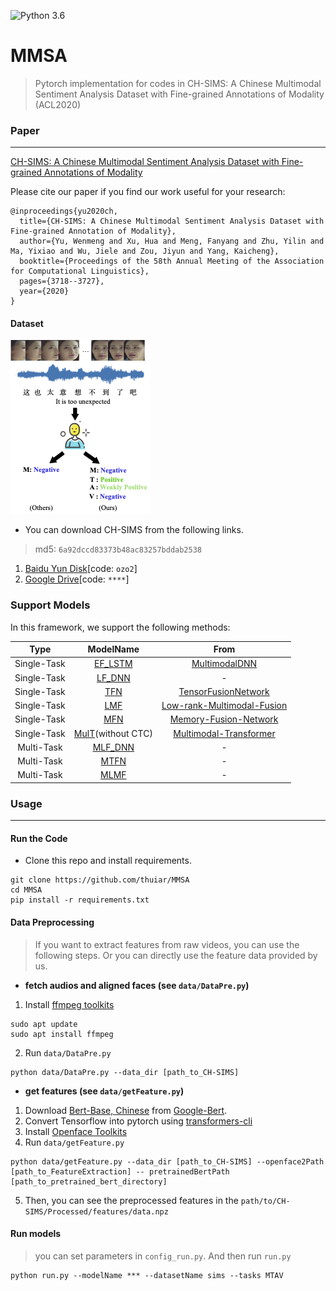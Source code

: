 ![Python 3.6](https://img.shields.io/badge/python-3.6-green.svg)
# MMSA 
> Pytorch implementation for codes in CH-SIMS: A Chinese Multimodal Sentiment Analysis Dataset with Fine-grained Annotations of Modality (ACL2020)

### Paper
---
[CH-SIMS: A Chinese Multimodal Sentiment Analysis Dataset with Fine-grained Annotations of Modality](https://www.aclweb.org/anthology/2020.acl-main.343/)

Please cite our paper if you find our work useful for your research:
```
@inproceedings{yu2020ch,
  title={CH-SIMS: A Chinese Multimodal Sentiment Analysis Dataset with Fine-grained Annotation of Modality},
  author={Yu, Wenmeng and Xu, Hua and Meng, Fanyang and Zhu, Yilin and Ma, Yixiao and Wu, Jiele and Zou, Jiyun and Yang, Kaicheng},
  booktitle={Proceedings of the 58th Annual Meeting of the Association for Computational Linguistics},
  pages={3718--3727},
  year={2020}
}
```

#### Dataset
![Annotations](assets/Annotations.png)

- You can download CH-SIMS from the following links.
> md5: `6a92dccd83373b48ac83257bddab2538`

1. [Baidu Yun Disk](https://pan.baidu.com/s/1CmLdhYSVnNFAyA0DkR6tdA)[code: `ozo2`] 
2. [Google Drive]()[code: `****`]

### Support Models
In this framework, we support the following methods:

|     Type    |                    ModelName                   |                                          From                                          |
|:-----------:|:----------------------------------------------:|:--------------------------------------------------------------------------------------:|
| Single-Task |[EF_LSTM](models/singleTask/EF_LSTM.py)|[MultimodalDNN](https://github.com/rhoposit/MultimodalDNN)|
| Single-Task |[LF_DNN](models/singleTask/LF_DNN.py)|      -       |
| Single-Task |[TFN](models/singleTask/TFN.py)|[TensorFusionNetwork](https://github.com/A2Zadeh/TensorFusionNetwork)|
| Single-Task |[LMF](models/singleTask/LMF.py)| [Low-rank-Multimodal-Fusion](https://github.com/Justin1904/Low-rank-Multimodal-Fusion)|
| Single-Task |[MFN](models/singleTask/MFN.py)|[Memory-Fusion-Network](https://github.com/pliang279/MFN)|
| Single-Task |[MulT](models/singleTask/MulT.py)(without CTC) |[Multimodal-Transformer](https://github.com/yaohungt/Multimodal-Transformer)|
| Multi-Task  |[MLF_DNN](models/multiTask/MLF_DNN.py)|      -  |
| Multi-Task  |[MTFN](models/multiTask/MTFN.py)      |      -  |
| Multi-Task  |[MLMF](models/multiTask/MLMF.py)      |      -  |

### Usage
---

#### Run the Code
- Clone this repo and install requirements.
```
git clone https://github.com/thuiar/MMSA  
cd MMSA
pip install -r requirements.txt
```

#### Data Preprocessing
> If you want to extract features from raw videos, you can use the following steps. Or you can directly use the feature data provided by us.

- **fetch audios and aligned faces (see `data/DataPre.py`)**
1. Install [ffmpeg toolkits](https://www.ffmpegtoolkit.com/)
```
sudo apt update
sudo apt install ffmpeg
```

2. Run `data/DataPre.py`
```
python data/DataPre.py --data_dir [path_to_CH-SIMS]
```

- **get features (see `data/getFeature.py`)**
1. Download [Bert-Base, Chinese](https://storage.googleapis.com/bert_models/2018_11_03/chinese_L-12_H-768_A-12.zip) from [Google-Bert](https://github.com/google-research/bert).  
2. Convert Tensorflow into pytorch using [transformers-cli](https://huggingface.co/transformers/converting_tensorflow_models.html)  
3. Install [Openface Toolkits](https://github.com/TadasBaltrusaitis/OpenFace/wiki)  
4. Run `data/getFeature.py`
```
python data/getFeature.py --data_dir [path_to_CH-SIMS] --openface2Path [path_to_FeatureExtraction] -- pretrainedBertPath [path_to_pretrained_bert_directory]
```
5. Then, you can see the preprocessed features in the `path/to/CH-SIMS/Processed/features/data.npz`

#### Run models
> you can set parameters in `config_run.py`. And then run `run.py`

```
python run.py --modelName *** --datasetName sims --tasks MTAV
```